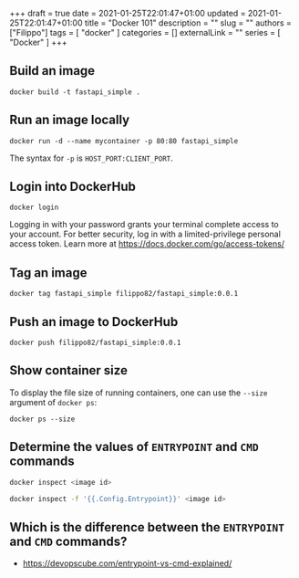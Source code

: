 +++
draft = true
date = 2021-01-25T22:01:47+01:00
updated = 2021-01-25T22:01:47+01:00
title = "Docker 101"
description = ""
slug = ""
authors = ["Filippo"]
tags = [
    "docker"
]
categories = []
externalLink = ""
series = [
    "Docker"
]
+++

## Build an image

```shell
docker build -t fastapi_simple .
```

## Run an image locally

```shell
docker run -d --name mycontainer -p 80:80 fastapi_simple
```

The syntax for `-p` is `HOST_PORT:CLIENT_PORT`.

## Login into DockerHub

```shell
docker login
```

Logging in with your password grants your terminal complete access to your account.
For better security, log in with a limited-privilege personal access token. Learn more at https://docs.docker.com/go/access-tokens/

## Tag an image

```shell
docker tag fastapi_simple filippo82/fastapi_simple:0.0.1
```

## Push an image to DockerHub

```shell
docker push filippo82/fastapi_simple:0.0.1
```

## Show container size

To display the file size of running containers, one can use the `--size` argument of `docker ps`:

```shell
docker ps --size
```

## Determine the values of `ENTRYPOINT` and `CMD` commands

```bash
docker inspect <image id>
```

```bash
docker inspect -f '{{.Config.Entrypoint}}' <image id>
```

## Which is the difference between the `ENTRYPOINT` and `CMD` commands?

* https://devopscube.com/entrypoint-vs-cmd-explained/
